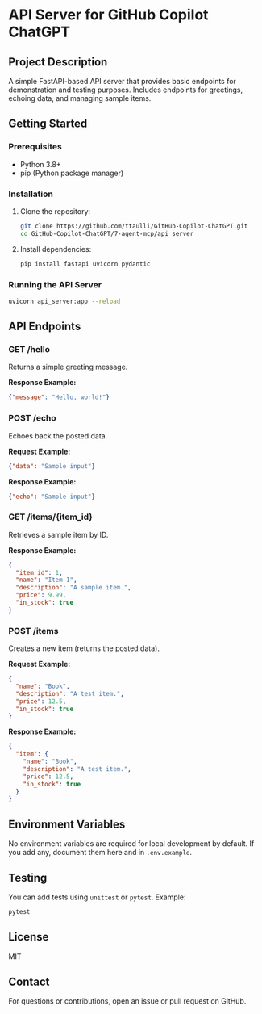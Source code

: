 # API Server for GitHub Copilot ChatGPT

## Project Description
A simple FastAPI-based API server that provides basic endpoints for demonstration and testing purposes. Includes endpoints for greetings, echoing data, and managing sample items.

## Getting Started

### Prerequisites
- Python 3.8+
- pip (Python package manager)

### Installation
1. Clone the repository:
   ```bash
   git clone https://github.com/ttaulli/GitHub-Copilot-ChatGPT.git
   cd GitHub-Copilot-ChatGPT/7-agent-mcp/api_server
   ```
2. Install dependencies:
   ```bash
   pip install fastapi uvicorn pydantic
   ```

### Running the API Server
```bash
uvicorn api_server:app --reload
```

## API Endpoints

### GET /hello
Returns a simple greeting message.

**Response Example:**
```json
{"message": "Hello, world!"}
```

### POST /echo
Echoes back the posted data.

**Request Example:**
```json
{"data": "Sample input"}
```
**Response Example:**
```json
{"echo": "Sample input"}
```

### GET /items/{item_id}
Retrieves a sample item by ID.

**Response Example:**
```json
{
  "item_id": 1,
  "name": "Item 1",
  "description": "A sample item.",
  "price": 9.99,
  "in_stock": true
}
```

### POST /items
Creates a new item (returns the posted data).

**Request Example:**
```json
{
  "name": "Book",
  "description": "A test item.",
  "price": 12.5,
  "in_stock": true
}
```
**Response Example:**
```json
{
  "item": {
    "name": "Book",
    "description": "A test item.",
    "price": 12.5,
    "in_stock": true
  }
}
```

## Environment Variables
No environment variables are required for local development by default. If you add any, document them here and in `.env.example`.

## Testing
You can add tests using `unittest` or `pytest`. Example:
```bash
pytest
```

## License
MIT

## Contact
For questions or contributions, open an issue or pull request on GitHub.
